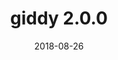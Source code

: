 ---
title: giddy 2.0.0
date: 2018-08-26
description: giddy 2.0.0 released.
type: news
month: "08.26"
year: "2018"
rls: "08.26.2018"
link: "https://pypi.python.org/pypi/giddy/2.0.0"
---